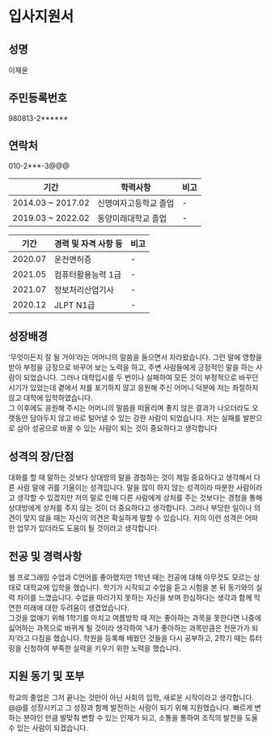 # 입사지원서
## 성명
이재윤
## 주민등록번호
980813-2******
## 연락처
010-2***-3@@@

|기간|학력사항|비고|
|---|---|---|
|2014.03 ~ 2017.02|신명여자고등학교 졸업|-|
|2019.03 ~ 2022.02|동양미래대학교 졸업|-|

|기간|경력 및 자격 사항 등|비고|
|-----|-------------|--|
|2020.07|운전면허증|-|
|2021.05|컴퓨터활용능력 1급|-|
|2021.07|정보처리산업기사|-|
|2020.12|JLPT N1급|-|

## 성장배경
‘무엇이든지 잘 될 거야’라는 어머니의 말씀을 들으면서 자라왔습니다. 그런 말에 영향을 받아 부정을 긍정으로 바꾸어 보는 노력을 하고, 주변 사람들에게 긍정적인 말을 하는 사람이 되었습니다.
그러나 대학입시를 두 번이나 실패하여 모든 것이 부정적으로 바꾸던 시기가 있었는데 곁에서 저를 포기하지 않고 응원해 주신 어머니 덕분에 저는 좌절하지 않고 대학에 입학하였습니다.<br>
그 이후에도 응원해 주시는 어머니의 말씀을 떠올리며 좋지 않은 결과가 나오더라도 오랫동안 담아두지 않고 바로 털어낼 수 있는 강한 사람이 되었습니다. 저는 실패를 발판으로 삼아 성공으로 바꿀 수 있는 사람이 되는 것이 중요하다고 생각합니다

## 성격의 장/단점
대화를 할 때 말하는 것보다 상대방의 말을 경청하는 것이 제일 중요하다고 생각해서 다른 사람 말에 귀를 기울이는 성격입니다.
말을 많이 하지 않는 성격이라 따분한 사람이라고 생각할 수 있겠지만 저의 말로 인해 다른 사람에게 상처를 주는 것보다는 경청을 통해 상대방에게 상처를 주지 않는 것이 더 중요하다고 생각합니다. 그러나 부당한 일이나 의견이 맞지 않을 때는 자신의 의견은 확실하게 말할 수 있습니다.
저의 이런 성격은 어떠한 업무가 있더라도 도움이 될 것이라고 생각합니다. 

## 전공 및 경력사항
웹 프로그래밍 수업과 C언어를 좋아했지만 1학년 때는 전공에 대해 아무것도 모르는 상태로 대학교에 입학을 했습니다.
학기가 시작되고 수업을 듣고 시험을 본 뒤 동기와의 실력 차이를 느꼈습니다. 수업을 따라가지 못하는 자신을 보며 한심하다는 생각과 함께 막연한 미래에 대한 두려움이 생겼었습니다.<br>
그것을 없애기 위해 1학기를 마치고 여름방학 때 저는 좋아하는 과목을 못한다면 나중에 싫어하는 과목으로 바뀌게 될 것이라 생각하여 ‘내가 좋아하는 과목만큼은 전문가가 되자’라고 다짐을 했습니다. 학원을 등록해 배웠던 것들을 다시 공부하고, 2학기 때는 튜터링을 신청하여 부족한 실력을 키우기 위한 노력을 했습니다.

## 지원 동기 및 포부
학교의 졸업은 그저 끝나는 것만이 아닌 사회의 입학, 새로운 시작이라고 생각합니다. @@를 성장시키고 그 성장과 함께 발전하는 사람이 되기 위해 지원했습니다. 빠르게 변하는 분야인 만큼 발맞춰 변할 수 있는 인재가 되고, 소통을 통하여 조직의 발전을 도울 수 있는 사람이 되겠습니다. 

